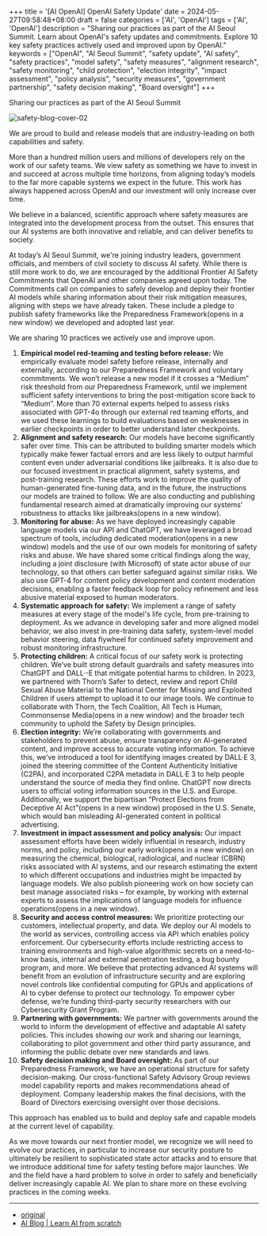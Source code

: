 +++
title = '[AI OpenAI] OpenAI Safety Update'
date = 2024-05-27T09:58:48+08:00
draft = false
categories = ['AI', 'OpenAI']
tags = ['AI', 'OpenAI']
description = "Sharing our practices as part of the AI Seoul Summit. Learn about OpenAI's safety updates and commitments. Explore 10 key safety practices actively used and improved upon by OpenAI."
keywords = ["OpenAI", "AI Seoul Summit", "safety update", "AI safety", "safety practices", "model safety", "safety measures", "alignment research", "safety monitoring", "child protection", "election integrity", "impact assessment", "policy analysis", "security measures", "government partnership", "safety decision making", "Board oversight"]
+++

Sharing our practices as part of the AI Seoul Summit

![safety-blog-cover-02](https://images.ctfassets.net/kftzwdyauwt9/54pUOkZ0poSpo9udfZmN3g/e90a4235b3d8537bdddfcc7219b636d1/safety-blog-cover-02.jpg?w=1920&q=90&fm=webp)

We are proud to build and release models that are industry-leading on both capabilities and safety.

More than a hundred million users and millions of developers rely on the work of our safety teams. We view safety as something we have to invest in and succeed at across multiple time horizons, from aligning today’s models to the far more capable systems we expect in the future. This work has always happened across OpenAI and our investment will only increase over time.

We believe in a balanced, scientific approach where safety measures are integrated into the development process from the outset. This ensures that our AI systems are both innovative and reliable, and can deliver benefits to society.

At today’s AI Seoul Summit, we're joining industry leaders, government officials, and members of civil society to discuss AI safety. While there is still more work to do, we are encouraged by the additional Frontier AI Safety Commitments that OpenAI and other companies agreed upon today. The Commitments call on companies to safely develop and deploy their frontier AI models while sharing information about their risk mitigation measures, aligning with steps we have already taken. These include a pledge to publish safety frameworks like the Preparedness Framework(opens in a new window) we developed and adopted last year. 

We are sharing 10 practices we actively use and improve upon.

1. **Empirical model red-teaming and testing before release:** We empirically evaluate model safety before release, internally and externally, according to our Preparedness Framework and voluntary commitments. We won’t release a new model if it crosses a “Medium” risk threshold from our Preparedness Framework, until we implement sufficient safety interventions to bring the post-mitigation score back to “Medium”. More than 70 external experts helped to assess risks associated with GPT-4o through our external red teaming efforts, and we used these learnings to build evaluations based on weaknesses in earlier checkpoints in order to better understand later checkpoints.
2. **Alignment and safety research:** Our models have become significantly safer over time. This can be attributed to building smarter models which typically make fewer factual errors and are less likely to output harmful content even under adversarial conditions like jailbreaks. It is also due to our focused investment in practical alignment, safety systems, and post-training research. These efforts work to improve the quality of human-generated fine-tuning data, and in the future, the instructions our models are trained to follow. We are also conducting and publishing fundamental research aimed at dramatically improving our systems’ robustness to attacks like jailbreaks(opens in a new window).
3. **Monitoring for abuse:** As we have deployed increasingly capable language models via our API and ChatGPT, we have leveraged a broad spectrum of tools, including dedicated moderation(opens in a new window) models and the use of our own models for monitoring of safety risks and abuse. We have shared some critical findings along the way, including a joint disclosure (with Microsoft) of state actor abuse of our technology, so that others can better safeguard against similar risks. We also use GPT-4 for content policy development and content moderation decisions, enabling a faster feedback loop for policy refinement and less abusive material exposed to human moderators.
4. **Systematic approach for safety:** We implement a range of safety measures at every stage of the model's life cycle, from pre-training to deployment. As we advance in developing safer and more aligned model behavior, we also invest in pre-training data safety, system-level model behavior steering, data flywheel for continued safety improvement and robust monitoring infrastructure.
5. **Protecting children:** A critical focus of our safety work is protecting children. We’ve built strong default guardrails and safety measures into ChatGPT and DALL·-E that mitigate potential harms to children. In 2023, we partnered with Thorn’s Safer to detect, review and report Child Sexual Abuse Material to the National Center for Missing and Exploited Children if users attempt to upload it to our image tools. We continue to collaborate with Thorn, the Tech Coalition, All Tech is Human, Commonsense Media(opens in a new window) and the broader tech community to uphold the Safety by Design principles. 
6. **Election integrity:** We’re collaborating with governments and stakeholders to prevent abuse, ensure transparency on AI-generated content, and improve access to accurate voting information. To achieve this, we’ve introduced a tool for identifying images created by DALL·E 3, joined the steering committee of the Content Authenticity Initiative (C2PA), and incorporated C2PA metadata in DALL·E 3 to help people understand the source of media they find online. ChatGPT now directs users to official voting information sources in the U.S. and Europe. Additionally, we support the bipartisan “Protect Elections from Deceptive AI Act”(opens in a new window) proposed in the U.S. Senate, which would ban misleading AI-generated content in political advertising. 
7. **Investment in impact assessment and policy analysis:** Our impact assessment efforts have been widely influential in research, industry norms, and policy, including our early work(opens in a new window) on measuring the chemical, biological, radiological, and nuclear (CBRN) risks associated with AI systems, and our research estimating the extent to which different occupations and industries might be impacted by language models. We also publish pioneering work on how society can best manage associated risks – for example, by working with external experts to assess the implications of language models for influence operations(opens in a new window). 
8. **Security and access control measures:** We prioritize protecting our customers, intellectual property, and data. We deploy our AI models to the world as services, controlling access via API which enables policy enforcement. Our cybersecurity efforts include restricting access to training environments and high-value algorithmic secrets on a need-to-know basis, internal and external penetration testing, a bug bounty program, and more. We believe that protecting advanced AI systems will benefit from an evolution of infrastructure security and are exploring novel controls like confidential computing for GPUs and applications of AI to cyber defense to protect our technology. To empower cyber defense, we’re funding third-party security researchers with our Cybersecurity Grant Program.
9. **Partnering with governments:** We partner with governments around the world to inform the development of effective and adaptable AI safety policies. This includes showing our work and sharing our learnings, collaborating to pilot government and other third party assurance, and informing the public debate over new standards and laws.
10. **Safety decision making and Board oversight:** As part of our Preparedness Framework, we have an operational structure for safety decision-making. Our cross-functional Safety Advisory Group reviews model capability reports and makes recommendations ahead of deployment. Company leadership makes the final decisions, with the Board of Directors exercising oversight over those decisions. 

This approach has enabled us to build and deploy safe and capable models at the current level of capability.

As we move towards our next frontier model, we recognize we will need to evolve our practices, in particular to increase our security posture to ultimately be resilient to sophisticated state actor attacks and to ensure that we introduce additional time for safety testing before major launches. We and the field have a hard problem to solve in order to safely and beneficially deliver increasingly capable AI. We plan to share more on these evolving practices in the coming weeks.

---

- [original](https://openai.com/index/openai-safety-update/)
- [AI Blog | Learn AI from scratch](https://ai-blog.aihub2022.top/en/post/ai-openai-safety-update/)
